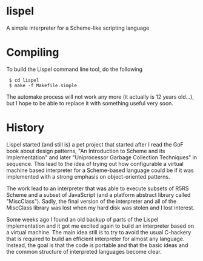 lispel
======

A simple interpreter for a Scheme-like scripting language

Compiling
=========

To build the Lispel command line tool, do the following

<pre><code> $ cd lispel
 $ make -f Makefile.simple
</code></pre>

The automake process will not work any more (it actually is 12 years old...),
but I hope to be able to replace it with something useful very soon.

History
=======

Lispel started (and still is) a pet project that started after I read the GoF
book about design patterns, "An Introduction to Scheme and its Implementation"
and later "Uniprocessor Garbage Collection Techniques" in sequence. This lead
to the idea of trying out how configurable a virtual machine based interpreter
for a Scheme-based language could be if it was implemented with a strong 
emphasis on object-oriented patterns.

The work lead to an interpreter that was able to execute subsets of R5RS 
Scheme and a subset of JavaScript (and a platform abstract library called
"MiscClass"). Sadly, the final version of the interpreter and all of the
MiscClass library was lost when my hard disk was stolen and I lost interest.

Some weeks ago I found an old backup of parts of the Lispel implementation and
it got me excited again to build an interpreter based on a virtual machine.
The main idea still is to try to avoid the usual C-hackery that is required to
build an efficient interpreter for almost any language. Instead, the goal is
that the code is portable and that the basic ideas and the common structure
of interpreted languages become clear.

